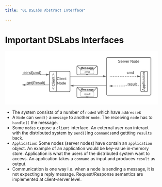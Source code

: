 ```yaml
---
title: "01 DSLabs Abstract Interface"

---
```


# Important DSLabs Interfaces

![dslabs_abstract_interface](/images/cs7210/labs/dslabs_abstract_interface.png)

* The system consists of a number of `node`s which have `addresse`s
* A `Node` can `send()` a `message` to another `node`. The receiving `node` has to `handle()` the message. 
* Some `nodes` expose a `client` interface.  An external user can interact with the distributed system by `send()`ing  `commands`and gettting `results` back.
* `Application`: Some nodes (server nodes) have contain an `application` object. An example of an application would be key-value in-memory store. Application is what the users of the distributed system want to access. An application takes a `command` as input and produces `result` as output.
* Communication is one way i.e. when a node is sending a message, it is not expecting a reply message. Request/Response semantics are implemented at client-server level.